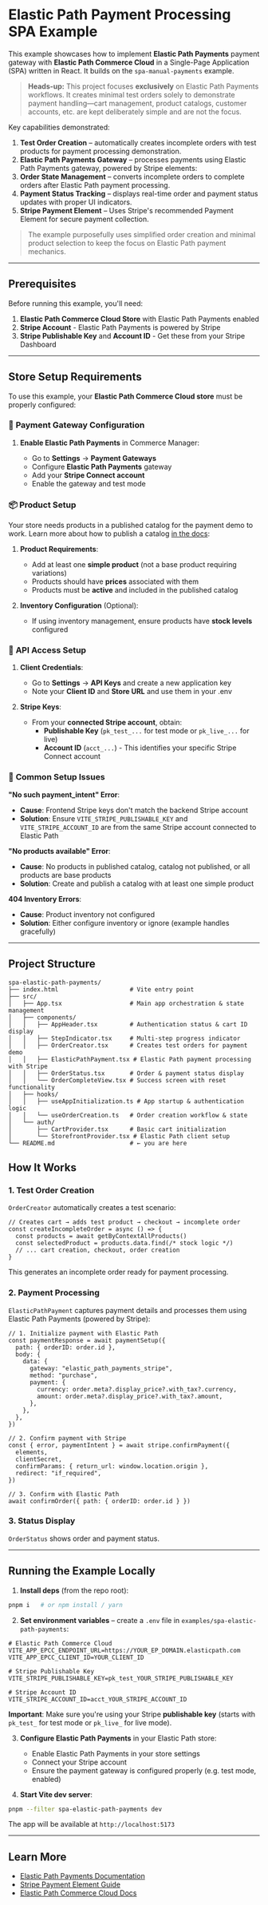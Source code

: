 # Elastic Path Payment Processing SPA Example

This example showcases how to implement **Elastic Path Payments** payment gateway with **Elastic Path Commerce Cloud** in a Single-Page Application (SPA) written in React. It builds on the `spa-manual-payments` example.

> **Heads-up:** This project focuses **exclusively** on Elastic Path Payments workflows. It creates minimal test orders solely to demonstrate payment handling—cart management, product catalogs, customer accounts, etc. are kept deliberately simple and are not the focus.

Key capabilities demonstrated:

1. **Test Order Creation** – automatically creates incomplete orders with test products for payment processing demonstration.
2. **Elastic Path Payments Gateway** – processes payments using Elastic Path Payments gateway, powered by Stripe elements:
3. **Order State Management** – converts incomplete orders to complete orders after Elastic Path payment processing.
4. **Payment Status Tracking** – displays real-time order and payment status updates with proper UI indicators.
5. **Stripe Payment Element** – Uses Stripe's recommended Payment Element for secure payment collection.

> The example purposefully uses simplified order creation and minimal product selection to keep the focus on Elastic Path payment mechanics.

---

## Prerequisites

Before running this example, you'll need:

1. **Elastic Path Commerce Cloud Store** with Elastic Path Payments enabled
2. **Stripe Account** - Elastic Path Payments is powered by Stripe
3. **Stripe Publishable Key** and **Account ID** - Get these from your Stripe Dashboard

---

## Store Setup Requirements

To use this example, your **Elastic Path Commerce Cloud store** must be properly configured:

### 🔌 **Payment Gateway Configuration**

1. **Enable Elastic Path Payments** in Commerce Manager:

   - Go to **Settings** → **Payment Gateways**
   - Configure **Elastic Path Payments** gateway
   - Add your **Stripe Connect account**
   - Enable the gateway and test mode

### 📦 **Product Setup**

Your store needs products in a published catalog for the payment demo to work. Learn more about how to publish a catalog [in the docs](https://elasticpath.dev/docs/commerce-manager/product-experience-manager/catalogs/catalog-configuration):

1. **Product Requirements**:

   - Add at least one **simple product** (not a base product requiring variations)
   - Products should have **prices** associated with them
   - Products must be **active** and included in the published catalog

2. **Inventory Configuration** (Optional):
   - If using inventory management, ensure products have **stock levels** configured

### 🔑 **API Access Setup**

1. **Client Credentials**:

   - Go to **Settings** → **API Keys** and create a new application key
   - Note your **Client ID** and **Store URL** and use them in your .env

2. **Stripe Keys**:
   - From your **connected Stripe account**, obtain:
     - **Publishable Key** (`pk_test_...` for test mode or `pk_live_...` for live)
     - **Account ID** (`acct_...`) - This identifies your specific Stripe Connect account

### 🚨 **Common Setup Issues**

**"No such payment_intent" Error**:

- **Cause**: Frontend Stripe keys don't match the backend Stripe account
- **Solution**: Ensure `VITE_STRIPE_PUBLISHABLE_KEY` and `VITE_STRIPE_ACCOUNT_ID` are from the same Stripe account connected to Elastic Path

**"No products available" Error**:

- **Cause**: No products in published catalog, catalog not published, or all products are base products
- **Solution**: Create and publish a catalog with at least one simple product

**404 Inventory Errors**:

- **Cause**: Product inventory not configured
- **Solution**: Either configure inventory or ignore (example handles gracefully)

---

## Project Structure

```
spa-elastic-path-payments/
├── index.html                    # Vite entry point
├── src/
│   ├── App.tsx                   # Main app orchestration & state management
│   ├── components/
│   │   ├── AppHeader.tsx         # Authentication status & cart ID display
│   │   ├── StepIndicator.tsx     # Multi-step progress indicator
│   │   ├── OrderCreator.tsx      # Creates test orders for payment demo
│   │   ├── ElasticPathPayment.tsx # Elastic Path payment processing with Stripe
│   │   ├── OrderStatus.tsx       # Order & payment status display
│   │   └── OrderCompleteView.tsx # Success screen with reset functionality
│   ├── hooks/
│   │   ├── useAppInitialization.ts # App startup & authentication logic
│   │   └── useOrderCreation.ts   # Order creation workflow & state
│   └── auth/
│       ├── CartProvider.tsx      # Basic cart initialization
│       └── StorefrontProvider.tsx # Elastic Path client setup
└── README.md                     # ← you are here
```

## How It Works

### 1. Test Order Creation

`OrderCreator` automatically creates a test scenario:

```tsx
// Creates cart → adds test product → checkout → incomplete order
const createIncompleteOrder = async () => {
  const products = await getByContextAllProducts()
  const selectedProduct = products.data.find(/* stock logic */)
  // ... cart creation, checkout, order creation
}
```

This generates an incomplete order ready for payment processing.

### 2. Payment Processing

`ElasticPathPayment` captures payment details and processes them using Elastic Path Payments (powered by Stripe):

```tsx
// 1. Initialize payment with Elastic Path
const paymentResponse = await paymentSetup({
  path: { orderID: order.id },
  body: {
    data: {
      gateway: "elastic_path_payments_stripe",
      method: "purchase",
      payment: {
        currency: order.meta?.display_price?.with_tax?.currency,
        amount: order.meta?.display_price?.with_tax?.amount,
      },
    },
  },
})

// 2. Confirm payment with Stripe
const { error, paymentIntent } = await stripe.confirmPayment({
  elements,
  clientSecret,
  confirmParams: { return_url: window.location.origin },
  redirect: "if_required",
})

// 3. Confirm with Elastic Path
await confirmOrder({ path: { orderID: order.id } })
```

### 3. Status Display

`OrderStatus` shows order and payment status.

---

## Running the Example Locally

1. **Install deps** (from the repo root):

```bash
pnpm i   # or npm install / yarn
```

2. **Set environment variables** – create a `.env` file in `examples/spa-elastic-path-payments`:

```env
# Elastic Path Commerce Cloud
VITE_APP_EPCC_ENDPOINT_URL=https://YOUR_EP_DOMAIN.elasticpath.com
VITE_APP_EPCC_CLIENT_ID=YOUR_CLIENT_ID

# Stripe Publishable Key
VITE_STRIPE_PUBLISHABLE_KEY=pk_test_YOUR_STRIPE_PUBLISHABLE_KEY

# Stripe Account ID
VITE_STRIPE_ACCOUNT_ID=acct_YOUR_STRIPE_ACCOUNT_ID
```

**Important**: Make sure you're using your Stripe **publishable key** (starts with `pk_test_` for test mode or `pk_live_` for live mode).

3. **Configure Elastic Path Payments** in your Elastic Path store:

   - Enable Elastic Path Payments in your store settings
   - Connect your Stripe account
   - Ensure the payment gateway is configured properly (e.g. test mode, enabled)

4. **Start Vite dev server**:

```bash
pnpm --filter spa-elastic-path-payments dev
```

The app will be available at `http://localhost:5173`

---

## Learn More

- [Elastic Path Payments Documentation](https://elasticpath.dev/docs/developer-tools/fundamentals/checkout/payments/elastic-path-payments/implement-payments)
- [Stripe Payment Element Guide](https://stripe.com/docs/payments/payment-element)
- [Elastic Path Commerce Cloud Docs](https://elasticpath.dev/docs)
